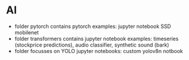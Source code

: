 # AI
* folder pytorch contains pytorch examples: jupyter notebook SSD mobilenet
* folder transformers contains jupyter notebook examples: timeseries (stockprice predictions), audio classifier, synthetic sound (bark)
* folder focusses on YOLO jupyter notebooks: custom yolov8n notbook


